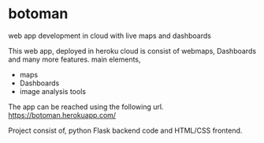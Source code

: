 # botoman
web app development in cloud with live maps and dashboards

This web app, deployed in heroku cloud is consist of webmaps, Dashboards and many more features.
main elements, 
* maps
* Dashboards
* image analysis tools

The app can be reached using the following url.
https://botoman.herokuapp.com/

Project consist of,
python Flask backend code and HTML/CSS frontend. 

